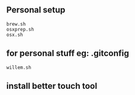 ## Personal setup

```
brew.sh
osxprep.sh
osx.sh
```
##  for personal stuff eg: .gitconfig 
```
willem.sh
```

## install better touch tool

